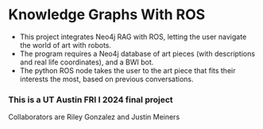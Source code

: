 # Knowledge Graphs With ROS

- This project integrates Neo4j RAG with ROS, letting the user navigate the world of art with robots.
- The program requires a Neo4j database of art pieces (with descriptions and real life coordinates), and a BWI bot.
- The python ROS node takes the user to the art piece that fits their interests the most, based on previous conversations.

### This is a UT Austin FRI I 2024 final project
Collaborators are Riley Gonzalez and Justin Meiners

